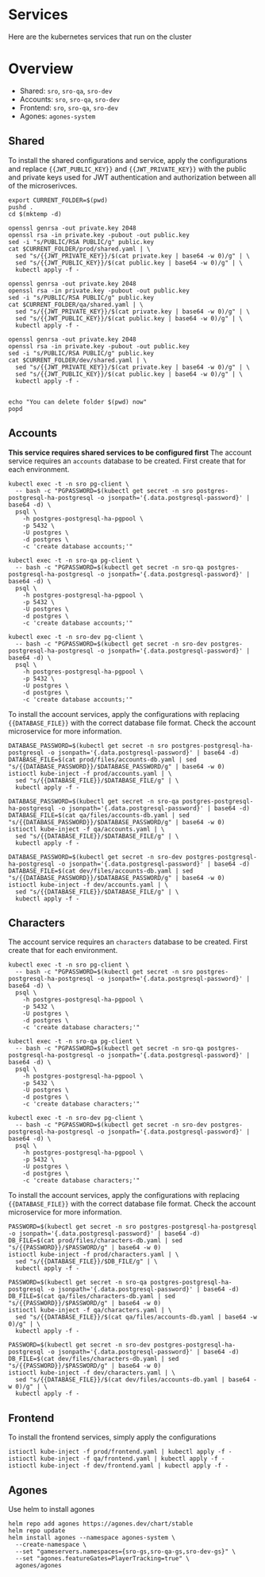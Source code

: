 # Services
Here are the kubernetes services that run on the cluster

# Overview
* Shared: `sro`, `sro-qa`, `sro-dev`
* Accounts: `sro`, `sro-qa`, `sro-dev`
* Frontend: `sro`, `sro-qa`, `sro-dev`
* Agones: `agones-system`

## Shared
To install the shared configurations and service, apply the configurations and replace `{{JWT_PUBLIC_KEY}}` and `{{JWT_PRIVATE_KEY}}`
with the public and private keys used for JWT authentication and authorization between all of the microserivces.
```
export CURRENT_FOLDER=$(pwd)
pushd .
cd $(mktemp -d)

openssl genrsa -out private.key 2048
openssl rsa -in private.key -pubout -out public.key
sed -i "s/PUBLIC/RSA PUBLIC/g" public.key
cat $CURRENT_FOLDER/prod/shared.yaml | \
  sed "s/{{JWT_PRIVATE_KEY}}/$(cat private.key | base64 -w 0)/g" | \
  sed "s/{{JWT_PUBLIC_KEY}}/$(cat public.key | base64 -w 0)/g" | \
  kubectl apply -f -

openssl genrsa -out private.key 2048
openssl rsa -in private.key -pubout -out public.key
sed -i "s/PUBLIC/RSA PUBLIC/g" public.key
cat $CURRENT_FOLDER/qa/shared.yaml | \
  sed "s/{{JWT_PRIVATE_KEY}}/$(cat private.key | base64 -w 0)/g" | \
  sed "s/{{JWT_PUBLIC_KEY}}/$(cat public.key | base64 -w 0)/g" | \
  kubectl apply -f -

openssl genrsa -out private.key 2048
openssl rsa -in private.key -pubout -out public.key
sed -i "s/PUBLIC/RSA PUBLIC/g" public.key
cat $CURRENT_FOLDER/dev/shared.yaml | \
  sed "s/{{JWT_PRIVATE_KEY}}/$(cat private.key | base64 -w 0)/g" | \
  sed "s/{{JWT_PUBLIC_KEY}}/$(cat public.key | base64 -w 0)/g" | \
  kubectl apply -f -


echo "You can delete folder $(pwd) now"
popd
```

## Accounts
**This service requires shared services to be configured first**
The account service requires an `accounts` database to be created. First create that for each environment.
```
kubectl exec -t -n sro pg-client \
  -- bash -c "PGPASSWORD=$(kubectl get secret -n sro postgres-postgresql-ha-postgresql -o jsonpath='{.data.postgresql-password}' | base64 -d) \
  psql \
    -h postgres-postgresql-ha-pgpool \
    -p 5432 \
    -U postgres \
    -d postgres \
    -c 'create database accounts;'"

kubectl exec -t -n sro-qa pg-client \
  -- bash -c "PGPASSWORD=$(kubectl get secret -n sro-qa postgres-postgresql-ha-postgresql -o jsonpath='{.data.postgresql-password}' | base64 -d) \
  psql \
    -h postgres-postgresql-ha-pgpool \
    -p 5432 \
    -U postgres \
    -d postgres \
    -c 'create database accounts;'"

kubectl exec -t -n sro-dev pg-client \
  -- bash -c "PGPASSWORD=$(kubectl get secret -n sro-dev postgres-postgresql-ha-postgresql -o jsonpath='{.data.postgresql-password}' | base64 -d) \
  psql \
    -h postgres-postgresql-ha-pgpool \
    -p 5432 \
    -U postgres \
    -d postgres \
    -c 'create database accounts;'"
```

To install the account services, apply the configurations with replacing `{{DATABASE_FILE}}` with the correct database file format. Check
the account microservice for more information.
```
DATABASE_PASSWORD=$(kubectl get secret -n sro postgres-postgresql-ha-postgresql -o jsonpath='{.data.postgresql-password}' | base64 -d)
DATABASE_FILE=$(cat prod/files/accounts-db.yaml | sed "s/{{DATABASE_PASSWORD}}/$DATABASE_PASSWORD/g" | base64 -w 0)
istioctl kube-inject -f prod/accounts.yaml | \
  sed "s/{{DATABASE_FILE}}/$DATABASE_FILE/g" | \
  kubectl apply -f -

DATABASE_PASSWORD=$(kubectl get secret -n sro-qa postgres-postgresql-ha-postgresql -o jsonpath='{.data.postgresql-password}' | base64 -d)
DATABASE_FILE=$(cat qa/files/accounts-db.yaml | sed "s/{{DATABASE_PASSWORD}}/$DATABASE_PASSWORD/g" | base64 -w 0)
istioctl kube-inject -f qa/accounts.yaml | \
  sed "s/{{DATABASE_FILE}}/$DATABASE_FILE/g" | \
  kubectl apply -f -

DATABASE_PASSWORD=$(kubectl get secret -n sro-dev postgres-postgresql-ha-postgresql -o jsonpath='{.data.postgresql-password}' | base64 -d)
DATABASE_FILE=$(cat dev/files/accounts-db.yaml | sed "s/{{DATABASE_PASSWORD}}/$DATABASE_PASSWORD/g" | base64 -w 0)
istioctl kube-inject -f dev/accounts.yaml | \
  sed "s/{{DATABASE_FILE}}/$DATABASE_FILE/g" | \
  kubectl apply -f -
```

## Characters 
The account service requires an `characters` database to be created. First create that for each environment.
```
kubectl exec -t -n sro pg-client \
  -- bash -c "PGPASSWORD=$(kubectl get secret -n sro postgres-postgresql-ha-postgresql -o jsonpath='{.data.postgresql-password}' | base64 -d) \
  psql \
    -h postgres-postgresql-ha-pgpool \
    -p 5432 \
    -U postgres \
    -d postgres \
    -c 'create database characters;'"

kubectl exec -t -n sro-qa pg-client \
  -- bash -c "PGPASSWORD=$(kubectl get secret -n sro-qa postgres-postgresql-ha-postgresql -o jsonpath='{.data.postgresql-password}' | base64 -d) \
  psql \
    -h postgres-postgresql-ha-pgpool \
    -p 5432 \
    -U postgres \
    -d postgres \
    -c 'create database characters;'"

kubectl exec -t -n sro-dev pg-client \
  -- bash -c "PGPASSWORD=$(kubectl get secret -n sro-dev postgres-postgresql-ha-postgresql -o jsonpath='{.data.postgresql-password}' | base64 -d) \
  psql \
    -h postgres-postgresql-ha-pgpool \
    -p 5432 \
    -U postgres \
    -d postgres \
    -c 'create database characters;'"
```

To install the account services, apply the configurations with replacing `{{DATABASE_FILE}}` with the correct database file format. Check
the account microservice for more information.
```
PASSWORD=$(kubectl get secret -n sro postgres-postgresql-ha-postgresql -o jsonpath='{.data.postgresql-password}' | base64 -d)
DB_FILE=$(cat prod/files/characters-db.yaml | sed "s/{{PASSWORD}}/$PASSWORD/g" | base64 -w 0)
istioctl kube-inject -f prod/characters.yaml | \
  sed "s/{{DATABASE_FILE}}/$DB_FILE/g" | \
  kubectl apply -f -

PASSWORD=$(kubectl get secret -n sro-qa postgres-postgresql-ha-postgresql -o jsonpath='{.data.postgresql-password}' | base64 -d)
DB_FILE=$(cat qa/files/characters-db.yaml | sed "s/{{PASSWORD}}/$PASSWORD/g" | base64 -w 0)
istioctl kube-inject -f qa/characters.yaml | \
  sed "s/{{DATABASE_FILE}}/$(cat qa/files/accounts-db.yaml | base64 -w 0)/g" | \
  kubectl apply -f -

PASSWORD=$(kubectl get secret -n sro-dev postgres-postgresql-ha-postgresql -o jsonpath='{.data.postgresql-password}' | base64 -d)
DB_FILE=$(cat dev/files/characters-db.yaml | sed "s/{{PASSWORD}}/$PASSWORD/g" | base64 -w 0)
istioctl kube-inject -f dev/characters.yaml | \
  sed "s/{{DATABASE_FILE}}/$(cat dev/files/accounts-db.yaml | base64 -w 0)/g" | \
  kubectl apply -f -
```

## Frontend
To install the frontend services, simply apply the configurations
```
istioctl kube-inject -f prod/frontend.yaml | kubectl apply -f -
istioctl kube-inject -f qa/frontend.yaml | kubectl apply -f -
istioctl kube-inject -f dev/frontend.yaml | kubectl apply -f -
```

## Agones
Use helm to install agones
```
helm repo add agones https://agones.dev/chart/stable
helm repo update
helm install agones --namespace agones-system \
  --create-namespace \
  --set "gameservers.namespaces={sro-gs,sro-qa-gs,sro-dev-gs}" \
  --set "agones.featureGates=PlayerTracking=true" \
  agones/agones
```